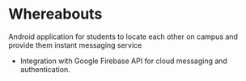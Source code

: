 # Whereabouts
Android application for students to locate each other on campus and provide them instant messaging service


- Integration with Google Firebase API for cloud messaging and authentication.
